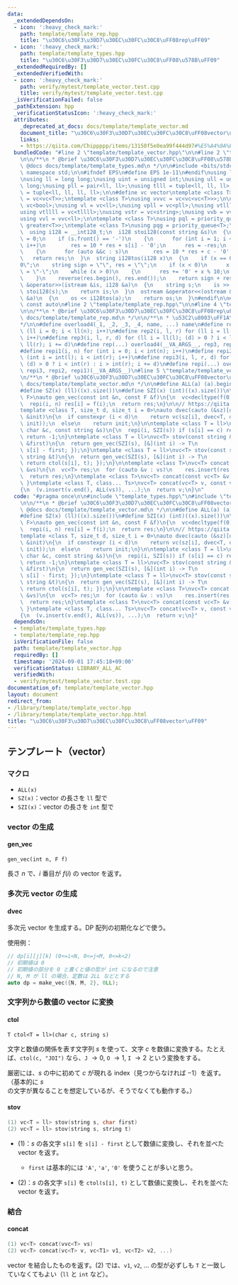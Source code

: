 ```yaml
---
data:
  _extendedDependsOn:
  - icon: ':heavy_check_mark:'
    path: template/template_rep.hpp
    title: "\u30C6\u30F3\u30D7\u30EC\u30FC\u30C8\uFF08rep\uFF09"
  - icon: ':heavy_check_mark:'
    path: template/template_types.hpp
    title: "\u30C6\u30F3\u30D7\u30EC\u30FC\u30C8\uFF08\u578B\uFF09"
  _extendedRequiredBy: []
  _extendedVerifiedWith:
  - icon: ':heavy_check_mark:'
    path: verify/mytest/template_vector.test.cpp
    title: verify/mytest/template_vector.test.cpp
  _isVerificationFailed: false
  _pathExtension: hpp
  _verificationStatusIcon: ':heavy_check_mark:'
  attributes:
    _deprecated_at_docs: docs/template/template_vector.md
    document_title: "\u30C6\u30F3\u30D7\u30EC\u30FC\u30C8\uFF08vector\uFF09"
    links:
    - https://qiita.com/Chippppp/items/13150f5e0ea99f444d97#%E5%A4%9A%E6%AC%A1%E5%85%83vector%E7%94%9F%E6%88%90%E9%96%A2%E6%95%B0
  bundledCode: "#line 2 \"template/template_vector.hpp\"\n\n#line 2 \"template/template_types.hpp\"\
    \n\n/**\n * @brief \u30C6\u30F3\u30D7\u30EC\u30FC\u30C8\uFF08\u578B\uFF09\n *\
    \ @docs docs/template/template_types.md\n */\n\n#include <bits/stdc++.h>\nusing\
    \ namespace std;\n\n#ifndef EPS\n#define EPS 1e-11\n#endif\nusing ld = decltype(EPS);\n\
    \nusing ll = long long;\nusing uint = unsigned int;\nusing ull = unsigned long\
    \ long;\nusing pll = pair<ll, ll>;\nusing tlll = tuple<ll, ll, ll>;\nusing tllll\
    \ = tuple<ll, ll, ll, ll>;\n\n#define vc vector\ntemplate <class T>\nusing vvc\
    \ = vc<vc<T>>;\ntemplate <class T>\nusing vvvc = vc<vc<vc<T>>>;\n\nusing vb =\
    \ vc<bool>;\nusing vl = vc<ll>;\nusing vpll = vc<pll>;\nusing vtlll = vc<tlll>;\n\
    using vtllll = vc<tllll>;\nusing vstr = vc<string>;\nusing vvb = vvc<bool>;\n\
    using vvl = vvc<ll>;\n\ntemplate <class T>\nusing pql = priority_queue<T, vc<T>,\
    \ greater<T>>;\ntemplate <class T>\nusing pqg = priority_queue<T>;\n\n#ifdef __SIZEOF_INT128__\n\
    \  using i128 = __int128_t;\n  i128 stoi128(const string &s)\n  {\n    i128 res\
    \ = 0;\n    if (s.front() == '-')\n    {\n      for (int i = 1; i < (int)s.size();\
    \ i++)\n        res = 10 * res + s[i] - '0';\n      res = -res;\n    }\n    else\n\
    \    {\n      for (auto &&c : s)\n        res = 10 * res + c - '0';\n    }\n \
    \   return res;\n  }\n  string i128tos(i128 x)\n  {\n    if (x == 0) return \"\
    0\";\n    string sign = \"\", res = \"\";\n    if (x < 0)\n      x = -x, sign\
    \ = \"-\";\n    while (x > 0)\n    {\n      res += '0' + x % 10;\n      x /= 10;\n\
    \    }\n    reverse(res.begin(), res.end());\n    return sign + res;\n  }\n  istream\
    \ &operator>>(istream &is, i128 &a)\n  {\n    string s;\n    is >> s;\n    a =\
    \ stoi128(s);\n    return is;\n  }\n  ostream &operator<<(ostream &os, const i128\
    \ &a)\n  {\n    os << i128tos(a);\n    return os;\n  }\n#endif\n\n#define cauto\
    \ const auto\n#line 2 \"template/template_rep.hpp\"\n\n#line 4 \"template/template_rep.hpp\"\
    \n\n/**\n * @brief \u30C6\u30F3\u30D7\u30EC\u30FC\u30C8\uFF08rep\uFF09\n * @docs\
    \ docs/template/template_rep.md\n */\n\n/**\n * \u53C2\u8003\uFF1A\n * https://trap.jp/post/1224/\n\
    */\n\n#define overload4(_1, _2, _3, _4, name, ...) name\n#define rep1(i, n) for\
    \ (ll i = 0; i < ll(n); i++)\n#define rep2(i, l, r) for (ll i = ll(l); i < ll(r);\
    \ i++)\n#define rep3(i, l, r, d) for (ll i = ll(l); (d) > 0 ? i < ll(r) : i >\
    \ ll(r); i += d)\n#define rep(...) overload4(__VA_ARGS__, rep3, rep2, rep1)(__VA_ARGS__)\n\
    #define repi1(i, n) for (int i = 0; i < int(n); i++)\n#define repi2(i, l, r) for\
    \ (int i = int(l); i < int(r); i++)\n#define repi3(i, l, r, d) for (int i = int(l);\
    \ (d) > 0 ? i < int(r) : i > int(r); i += d)\n#define repi(...) overload4(__VA_ARGS__,\
    \ repi3, repi2, repi1)(__VA_ARGS__)\n#line 5 \"template/template_vector.hpp\"\n\
    \n/**\n * @brief \u30C6\u30F3\u30D7\u30EC\u30FC\u30C8\uFF08vector\uFF09\n * @docs\
    \ docs/template/template_vector.md\n */\n\n#define ALL(a) (a).begin(), (a).end()\n\
    #define SZ(x) (ll)((x).size())\n#define SZI(x) (int)((x).size())\n\ntemplate <class\
    \ F>\nauto gen_vec(const int &n, const F &f)\n{\n  vc<decltype(f(0))> res(n);\n\
    \  repi(i, n) res[i] = f(i);\n  return res;\n}\n\n// https://qiita.com/Chippppp/items/13150f5e0ea99f444d97#%E5%A4%9A%E6%AC%A1%E5%85%83vector%E7%94%9F%E6%88%90%E9%96%A2%E6%95%B0\n\
    template <class T, size_t d, size_t i = 0>\nauto dvec(cauto (&sz)[d], const T\
    \ &init)\n{\n  if constexpr (i < d)\n    return vc(sz[i], dvec<T, d, i + 1>(sz,\
    \ init));\n  else\n    return init;\n}\n\ntemplate <class T = ll>\nT ctol(const\
    \ char &c, const string &s)\n{\n  repi(i, SZI(s)) if (s[i] == c) return i;\n \
    \ return -1;\n}\ntemplate <class T = ll>\nvc<T> stov(const string &s, const char\
    \ &first)\n{\n  return gen_vec(SZI(s), [&](int i) -> T\n                 { return\
    \ s[i] - first; });\n}\ntemplate <class T = ll>\nvc<T> stov(const string &s, const\
    \ string &t)\n{\n  return gen_vec(SZI(s), [&](int i) -> T\n                 {\
    \ return ctol(s[i], t); });\n}\n\ntemplate <class T>\nvc<T> concat(const vvc<T>\
    \ &vs)\n{\n  vc<T> res;\n  for (cauto &v : vs)\n    res.insert(res.end(), ALL(v));\n\
    \  return res;\n}\ntemplate <class T>\nvc<T> concat(const vc<T> &v) { return v;\
    \ }\ntemplate <class T, class... Ts>\nvc<T> concat(vc<T> v, const vc<Ts> &...vs)\n\
    {\n  (v.insert(v.end(), ALL(vs)), ...);\n  return v;\n}\n"
  code: "#pragma once\n\n#include \"template_types.hpp\"\n#include \"template_rep.hpp\"\
    \n\n/**\n * @brief \u30C6\u30F3\u30D7\u30EC\u30FC\u30C8\uFF08vector\uFF09\n *\
    \ @docs docs/template/template_vector.md\n */\n\n#define ALL(a) (a).begin(), (a).end()\n\
    #define SZ(x) (ll)((x).size())\n#define SZI(x) (int)((x).size())\n\ntemplate <class\
    \ F>\nauto gen_vec(const int &n, const F &f)\n{\n  vc<decltype(f(0))> res(n);\n\
    \  repi(i, n) res[i] = f(i);\n  return res;\n}\n\n// https://qiita.com/Chippppp/items/13150f5e0ea99f444d97#%E5%A4%9A%E6%AC%A1%E5%85%83vector%E7%94%9F%E6%88%90%E9%96%A2%E6%95%B0\n\
    template <class T, size_t d, size_t i = 0>\nauto dvec(cauto (&sz)[d], const T\
    \ &init)\n{\n  if constexpr (i < d)\n    return vc(sz[i], dvec<T, d, i + 1>(sz,\
    \ init));\n  else\n    return init;\n}\n\ntemplate <class T = ll>\nT ctol(const\
    \ char &c, const string &s)\n{\n  repi(i, SZI(s)) if (s[i] == c) return i;\n \
    \ return -1;\n}\ntemplate <class T = ll>\nvc<T> stov(const string &s, const char\
    \ &first)\n{\n  return gen_vec(SZI(s), [&](int i) -> T\n                 { return\
    \ s[i] - first; });\n}\ntemplate <class T = ll>\nvc<T> stov(const string &s, const\
    \ string &t)\n{\n  return gen_vec(SZI(s), [&](int i) -> T\n                 {\
    \ return ctol(s[i], t); });\n}\n\ntemplate <class T>\nvc<T> concat(const vvc<T>\
    \ &vs)\n{\n  vc<T> res;\n  for (cauto &v : vs)\n    res.insert(res.end(), ALL(v));\n\
    \  return res;\n}\ntemplate <class T>\nvc<T> concat(const vc<T> &v) { return v;\
    \ }\ntemplate <class T, class... Ts>\nvc<T> concat(vc<T> v, const vc<Ts> &...vs)\n\
    {\n  (v.insert(v.end(), ALL(vs)), ...);\n  return v;\n}"
  dependsOn:
  - template/template_types.hpp
  - template/template_rep.hpp
  isVerificationFile: false
  path: template/template_vector.hpp
  requiredBy: []
  timestamp: '2024-09-01 17:45:18+09:00'
  verificationStatus: LIBRARY_ALL_AC
  verifiedWith:
  - verify/mytest/template_vector.test.cpp
documentation_of: template/template_vector.hpp
layout: document
redirect_from:
- /library/template/template_vector.hpp
- /library/template/template_vector.hpp.html
title: "\u30C6\u30F3\u30D7\u30EC\u30FC\u30C8\uFF08vector\uFF09"
---
```

## テンプレート（vector）

### マクロ

- `ALL(x)`
- `SZ(x)`：vector の長さを `ll` 型で
- `SZI(x)`：vector の長さを `int` 型で

### vector の生成

#### gen_vec

`gen_vec(int n, F f)`

長さ $n$ で、$i$ 番目が $f(i)$ の vector を返す。

### 多次元 vector の生成

#### dvec

多次元 vector を生成する。DP 配列の初期化などで使う。

使用例：

```cpp
// dp[i][j][k] (0<=i<N, 0<=j<M, 0<=k<2)
// 初期値は 0
// 初期値の部分を 0 と書くと値の型が int になるので注意
// N, M が ll の場合、定数は 2LL などとする
auto dp = make_vec({N, M, 2}, 0LL);
```

### 文字列から数値の vector に変換

#### ctol

`T ctol<T = ll>(char c, string s)`

文字と数値の関係を表す文字列 $s$ を使って、文字 $c$ を数値に変換する。たとえば、`ctol(c, "JOI")` なら、`J` $\to 0$, `O` $\to 1$, `I` $\to 2$ という変換をする。

厳密には、$s$ の中に初めて $c$ が現れる index（見つからなければ $-1$）を返す。（基本的に $s$ の文字が異なることを想定しているが、そうでなくても動作する。）

#### stov

```cpp
(1) vc<T = ll> stov(string s, char first)
(2) vc<T = ll> stov(string s, string t)
```

- (1)：$s$ の各文字 `s[i]` を `s[i] - first` として数値に変換し、それを並べた vector を返す。
  - `first` は基本的には `'A'`, `'a'`, `'0'` を使うことが多いと思う。

- (2)：$s$ の各文字 `s[i]` を `ctol(s[i], t)` として数値に変換し、それを並べた vector を返す。

### 結合

#### concat

```cpp
(1) vc<T> concat(vvc<T> vs)
(2) vc<T> concat(vc<T> v, vc<T1> v1, vc<T2> v2, ...)
```

vector を結合したものを返す。(2) では、`v1`, `v2`, $\dots$ の型が必ずしも `T` と一致していなくてもよい（`ll` と `int` など）。